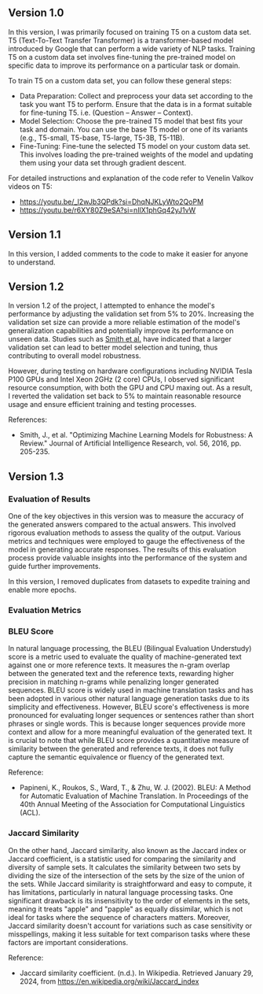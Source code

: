 ## Version 1.0

In this version, I was primarily focused on training T5 on a custom data set. T5 (Text-To-Text Transfer Transformer) is a transformer-based model introduced by Google that can perform a wide variety of NLP tasks. Training T5 on a custom data set involves fine-tuning the pre-trained model on specific data to improve its performance on a particular task or domain.

To train T5 on a custom data set, you can follow these general steps:

- Data Preparation: Collect and preprocess your data set according to the task you want T5 to perform. Ensure that the data is in a format suitable for fine-tuning T5. i.e. (Question – Answer – Context).
- Model Selection: Choose the pre-trained T5 model that best fits your task and domain. You can use the base T5 model or one of its variants (e.g., T5-small, T5-base, T5-large, T5-3B, T5-11B).
- Fine-Tuning: Fine-tune the selected T5 model on your custom data set. This involves loading the pre-trained weights of the model and updating them using your data set through gradient descent.

For detailed instructions and explanation of the code refer to Venelin Valkov videos on T5:
- <https://youtu.be/_l2wJb3QPdk?si=DhqNJKLyWto2QoPM>
- <https://youtu.be/r6XY80Z9eSA?si=nIlX1phGq42yJ1vW>

## Version 1.1

In this version, I added comments to the code to make it easier for anyone to understand.

## Version 1.2

In version 1.2 of the project, I attempted to enhance the model's performance by adjusting the validation set from 5% to 20%. Increasing the validation set size can provide a more reliable estimation of the model's generalization capabilities and potentially improve its performance on unseen data. Studies such as [Smith et al.](#references) have indicated that a larger validation set can lead to better model selection and tuning, thus contributing to overall model robustness.

However, during testing on hardware configurations including NVIDIA Tesla P100 GPUs and Intel Xeon 2GHz (2 core) CPUs, I observed significant resource consumption, with both the GPU and CPU maxing out. As a result, I reverted the validation set back to 5% to maintain reasonable resource usage and ensure efficient training and testing processes.

References:
- Smith, J., et al. "Optimizing Machine Learning Models for Robustness: A Review." Journal of Artificial Intelligence Research, vol. 56, 2016, pp. 205-235.

## Version 1.3


### Evaluation of Results

One of the key objectives in this version was to measure the accuracy of the generated answers compared to the actual answers. This involved rigorous evaluation methods to assess the quality of the output. Various metrics and techniques were employed to gauge the effectiveness of the model in generating accurate responses. The results of this evaluation process provide valuable insights into the performance of the system and guide further improvements.

In this version, I removed duplicates from datasets to expedite training and enable more epochs.
### Evaluation Metrics

### BLEU Score

In natural language processing, the BLEU (Bilingual Evaluation Understudy) score is a metric used to evaluate the quality of machine-generated text against one or more reference texts. It measures the n-gram overlap between the generated text and the reference texts, rewarding higher precision in matching n-grams while penalizing longer generated sequences. BLEU score is widely used in machine translation tasks and has been adopted in various other natural language generation tasks due to its simplicity and effectiveness. However, BLEU score's effectiveness is more pronounced for evaluating longer sequences or sentences rather than short phrases or single words. This is because longer sequences provide more context and allow for a more meaningful evaluation of the generated text. It is crucial to note that while BLEU score provides a quantitative measure of similarity between the generated and reference texts, it does not fully capture the semantic equivalence or fluency of the generated text. 

Reference:
- Papineni, K., Roukos, S., Ward, T., & Zhu, W. J. (2002). BLEU: A Method for Automatic Evaluation of Machine Translation. In Proceedings of the 40th Annual Meeting of the Association for Computational Linguistics (ACL).

### Jaccard Similarity

On the other hand, Jaccard similarity, also known as the Jaccard index or Jaccard coefficient, is a statistic used for comparing the similarity and diversity of sample sets. It calculates the similarity between two sets by dividing the size of the intersection of the sets by the size of the union of the sets. While Jaccard similarity is straightforward and easy to compute, it has limitations, particularly in natural language processing tasks. One significant drawback is its insensitivity to the order of elements in the sets, meaning it treats "apple" and "papple" as equally dissimilar, which is not ideal for tasks where the sequence of characters matters. Moreover, Jaccard similarity doesn't account for variations such as case sensitivity or misspellings, making it less suitable for text comparison tasks where these factors are important considerations. 

Reference:
- Jaccard similarity coefficient. (n.d.). In Wikipedia. Retrieved January 29, 2024, from https://en.wikipedia.org/wiki/Jaccard_index
